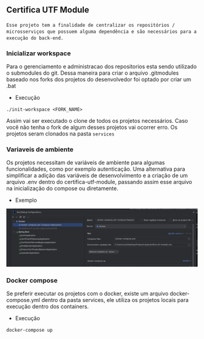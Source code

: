 ## Certifica UTF Module

`Esse projeto tem a finalidade de centralizar os repositórios / microsserviços que possuem alguma dependência e são necessários para a execução do back-end.`

### Inicializar workspace

Para o gerenciamento e administracao dos repositorios esta sendo utilizado o submodules do git.
Dessa maneira para criar o arquivo .gitmodules baseado nos forks dos projetos do desenvolvedor foi optado por criar um .bat

- Execução
```
./init-workspace <FORK_NAME>
```
Assim vai ser executado o clone de todos os projetos necessários.
Caso você não tenha o fork de algum desses projetos vai ocorrer erro.
Os projetos seram clonados na pasta `services`

### Variaveis de ambiente

Os projetos necessitam de variáveis de ambiente para algumas funcionalidades,
como por exemplo autenticação. Uma alternativa para simplificar a adição das variáveis de desenvolvimento
e a criação de um arquivo .env dentro do certifica-utf-module, passando assim esse arquivo na inicialização do compose ou diretamente.

- Exemplo

![Env](documentation/images/env.png)

### Docker compose

Se preferir executar os projetos com o docker, existe um arquivo docker-compose.yml dentro da pasta services,
ele utiliza os projetos locais para execução dentro dos containers.

- Execução

```
docker-compose up
```


